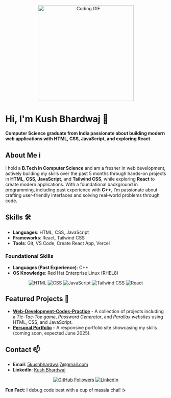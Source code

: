 <p align="center">
  <img src="https://media2.giphy.com/media/v1.Y2lkPTc5MGI3NjExdjVyZnV1ZjR0d2M2a2ZlNW5vMHkwbmswOHMyM3d5OTIxNjJ6d2M3MyZlcD12MV9pbnRlcm5hbF9naWZfYnlfaWQmY3Q9Zw/SWoSkN6DxTszqIKEqv/giphy.gif" alt="Coding GIF" width="300"/>
</p>

# **Hi, I'm Kush Bhardwaj** 👋
**Computer Science graduate from India passionate about building modern web applications with HTML, CSS, JavaScript, and exploring React.**

## **About Me** ℹ️
I hold a **B.Tech in Computer Science** and am a fresher in web development, actively building my skills over the past 5 months through hands-on projects in **HTML**, **CSS**, **JavaScript**, and **Tailwind CSS**, while exploring **React** to create modern applications. With a foundational background in programming, including past experience with **C++**, I’m passionate about crafting user-friendly interfaces and solving real-world problems through code.

## **Skills** 🛠️
- **Languages**: HTML, CSS, JavaScript  
- **Frameworks**: React, Tailwind CSS  
- **Tools**: Git, VS Code, Create React App, Vercel  
### **Foundational Skills**  
- **Languages (Past Experience)**: C++  
- **OS Knowledge**: Red Hat Enterprise Linux (RHEL8)  

<p align="center">
  <img src="https://img.shields.io/badge/HTML-E34F26?logo=html5&logoColor=white" alt="HTML"/>
  <img src="https://img.shields.io/badge/CSS-1572B6?logo=css3&logoColor=white" alt="CSS"/>
  <img src="https://img.shields.io/badge/JavaScript-F7DF1E?logo=javascript&logoColor=black" alt="JavaScript"/>
  <img src="https://img.shields.io/badge/Tailwind_CSS-38B2AC?logo=tailwind-css&logoColor=white" alt="Tailwind CSS"/>
  <img src="https://img.shields.io/badge/React-61DAFB?logo=react&logoColor=black" alt="React"/>
</p>

## **Featured Projects** 🚀
- **[Web-Development-Codes-Practice](https://github.com/root-kush369/Web-Development-Codes-Practice)** - A collection of projects including a *Tic-Tac-Toe game*, *Password Generator*, and *Parallax websites* using HTML, CSS, and JavaScript.  
- **[Personal Portfolio](https://github.com/root-kush369/Portfolio)** - A responsive portfolio site showcasing my skills (coming soon, expected June 2025).

## **Contact** 📫
- **Email**: 5kushbhardwaj7@gmail.com  
- **LinkedIn**: [Kush Bhardwaj](https://www.linkedin.com/in/kush-bhardwaj7/)  

<p align="center">
  <a href="https://github.com/root-kush369"><img src="https://img.shields.io/github/followers/root-kush369?label=Follow%20Me&style=social" alt="GitHub Followers"/></a>
  <a href="https://www.linkedin.com/in/kush-bhardwaj7/"><img src="https://img.shields.io/badge/LinkedIn-Connect-blue?logo=linkedin" alt="LinkedIn"/></a>
</p>

**Fun Fact**: I debug code best with a cup of masala chai! ☕
